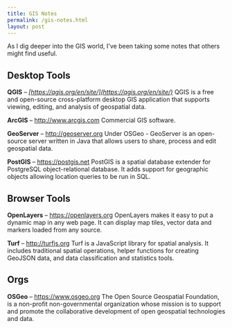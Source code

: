```yaml
---
title: GIS Notes
permalink: /gis-notes.html
layout: post
---
```


As I dig deeper into the GIS world, I've been taking some notes that others might find useful.


## Desktop Tools

**QGIS** – *[https://qgis.org/en/site/](https://qgis.org/en/site/)*
QGIS is a free and open-source cross-platform desktop GIS application that supports viewing, editing, and analysis of geospatial data.

**ArcGIS** – http://www.arcgis.com
Commercial GIS software.

**GeoServer** – http://geoserver.org
Under OSGeo - GeoServer is an open-source server written in Java that allows users to share, process and edit geospatial data.

**PostGIS** – https://postgis.net
PostGIS is a spatial database extender for PostgreSQL object-relational database. It adds support for geographic objects allowing location queries to be run in SQL.

## Browser Tools
**OpenLayers** – https://openlayers.org
OpenLayers makes it easy to put a dynamic map in any web page. It can display map tiles, vector data and markers loaded from any source.

**Turf** – http://turfjs.org
Turf is a JavaScript library for spatial analysis. It includes traditional spatial operations, helper functions for creating GeoJSON data, and data classification and statistics tools.


## Orgs
**OSGeo** – https://www.osgeo.org
The Open Source Geospatial Foundation, is a non-profit non-governmental organization whose mission is to support and promote the collaborative development of open geospatial technologies and data.

